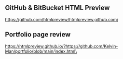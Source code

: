 ## **GitHub & BitBucket HTML Preview**
https://github.com/htmlpreview/htmlpreview.github.com\

## **Portfolio page review**
https://htmlpreview.github.io/?https://github.com/Kelvin-Man/portfolio/blob/main/index.html\
